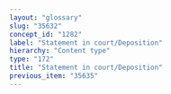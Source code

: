 ```yaml
---
layout: "glossary"
slug: "35632"
concept_id: "1282"
label: "Statement in court/Deposition"
hierarchy: "Content type"
type: "172"
title: "Statement in court/Deposition"
previous_item: "35635"
---
```

